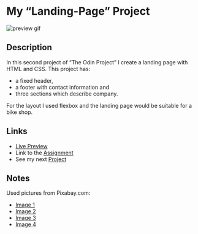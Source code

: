 # My “Landing-Page” Project
![preview gif](./media/prev.gif) 

## Description
In this second project of “The Odin Project” I create a landing page with HTML and CSS. 
This project has:
- a fixed header,
- a footer with contact information and
- three sections which describe company.

For the layout I used flexbox and the landing page would be suitable for a bike shop.

## Links
- [Live Preview](https://tomsoerr.github.io/odin-landing-page/)
- Link to the [Assignment](https://www.theodinproject.com/lessons/foundations-landing-page)
- See my next [Project](https://github.com/TomSoerr/odin-rock-paper-scissors)

## Notes
Used pictures from Pixabay.com:
- [Image 1](https://pixabay.com/images/id-6950837/)
- [Image 2](https://pixabay.com/images/id-1380134/)
- [Image 3](https://pixabay.com/images/id-86482/)
- [Image 4](https://pixabay.com/images/id-2562316/)
